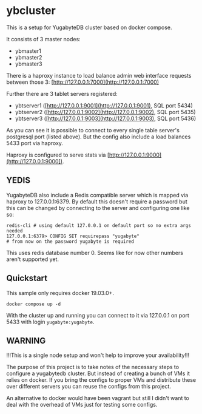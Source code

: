 # ybcluster

This is a setup for YugabyteDB cluster based on docker compose.

It consists of 3 master nodes:
 - ybmaster1
 - ybmaster2
 - ybmaster3

There is a haproxy instance to load balance admin web interface requests between those 3: 
[http://127.0.0.1:7000](http://127.0.0.1:7000)

Further there are 3 tablet servers registered:
 - ybtserver1 ([http://127.0.0.1:9001](http://127.0.0.1:9001), SQL port 5434)
 - ybtserver2 ([http://127.0.0.1:9002](http://127.0.0.1:9002), SQL port 5435)
 - ybtserver3 ([http://127.0.0.1:9003](http://127.0.0.1:9003), SQL port 5436)

As you can see it is possible to connect to every single table server's postgresql port (listed above). But the config
also include a load balances 5433 port via haproxy.

Haproxy is configured to serve stats via [http://127.0.0.1:9000](http://127.0.0.1:9000]).

## YEDIS

YugabyteDB also include a Redis compatible server which is mapped via haproxy to 127.0.0.1:6379. By default this doesn't
require a password but this can be changed by connecting to the server and configuring one like so:

```shell
redis-cli # using default 127.0.0.1 on default port so no extra args needed
127.0.0.1:6379> CONFIG SET requirepass "yugabyte"
# from now on the password yugabyte is required
```

This uses redis database number 0. Seems like for now other numbers aren't supported yet.

## Quickstart

This sample only requires docker 19.03.0+.

```shell
docker compose up -d
```

With the cluster up and running you can connect to it via 127.0.0.1 on port 5433 with login `yugabyte:yugabyte`.

## WARNING

!!!This is a single node setup and won't help to improve your availability!!!

The purpose of this project is to take notes of the necessary steps to configure a yugabytedb cluster. But instead of
creating a bunch of VMs it relies on docker. If you bring the configs to proper VMs and distribute these over different
servers you can reuse the configs from this project.

An alternative to docker would have been vagrant but still I didn't want to deal with the overhead of VMs just for
testing some configs.